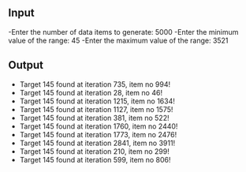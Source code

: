 ## Input

-Enter the number of data items to generate: 5000
-Enter the minimum value of the range: 45 
-Enter the maximum value of the range: 3521

## Output

- Target 145 found at iteration 735, item no 994!  
- Target 145 found at iteration 28, item no 46!
- Target 145 found at iteration 1215, item no 1634!
- Target 145 found at iteration 1127, item no 1575!
- Target 145 found at iteration 381, item no 522!
- Target 145 found at iteration 1760, item no 2440!
- Target 145 found at iteration 1773, item no 2476!
- Target 145 found at iteration 2841, item no 3911!
- Target 145 found at iteration 210, item no 299!
- Target 145 found at iteration 599, item no 806!
